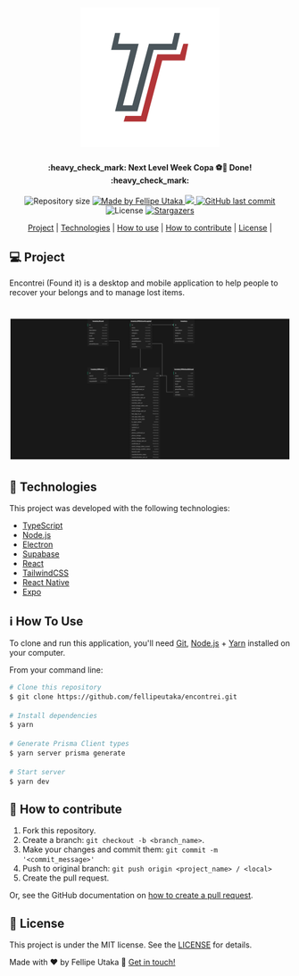 <h1 align="center">
    <img alt="Encontrei logo" title="#Encontrei" src=".github/logo.svg" width="250px" />
</h1>

<h4 align="center"> 
	:heavy_check_mark:  Next Level Week Copa ⚽🚀 Done! :heavy_check_mark:
</h4>
<p align="center">
  <img alt="Repository size" src="https://img.shields.io/github/repo-size/fellipeutaka/encontrei">

<a href="https://www.linkedin.com/in/fellipeutaka/">
    <img alt="Made by Fellipe Utaka" src="https://img.shields.io/badge/made%20by-Fellipe%20Utaka-%2304D361">
  </a>

<a aria-label="Completed" href="https://lp.rocketseat.com.br/nlw">
    <img src="https://img.shields.io/badge/NLW-done-brightgreen?logo=data:image/png;base64,iVBORw0KGgoAAAANSUhEUgAAABAAAAAQCAMAAAAoLQ9TAAAALVBMVEVHcExxWsF0XMJzXMJxWcFsUsD///9jRrzY0u6Xh9Gsn9n39fyMecy0qd2bjNJWBT0WAAAABHRSTlMA2Do606wF2QAAAGlJREFUGJVdj1cWwCAIBLEsRU3uf9xobDH8+GZwUYi8i6ucJwrxKE+7D0G9Q4vlYqtmCSjndr4CgCgzlyFgfKfKCVO0LrPKjmiqMxGXkJwNnXskqWG+1oSM+BSwD8f29YLNjvx/OQrn+g99oQSoNmt3PgAAAABJRU5ErkJggg=="></img>
  </a>

<a href="https://github.com/fellipeutaka/encontrei/commits/master">
    <img alt="GitHub last commit" src="https://img.shields.io/github/last-commit/fellipeutaka/encontrei">
  </a>

<img alt="License" src="https://img.shields.io/badge/license-MIT-brightgreen">
   <a href="https://github.com/fellipeutaka/encontrei/stargazers">
    <img alt="Stargazers" src="https://img.shields.io/github/stars/fellipeutaka/encontrei?style=social">
  </a>
</p>
<p align="center">
  <a href="#-project">Project</a>   |   
  <a href="#rocket-Technologies">Technologies</a>   |   
  <a href="#-how-to-use">How to use</a>   |   
  <a href="#-how-to-contribute">How to contribute</a>   |   
  <a href="#memo-license">License</a>   |   
</p>

## 💻 Project

Encontrei (Found it) is a desktop and mobile application to help people to recover your belongs and to manage lost items.

<h1 align="center">
    <img alt="ERD" title="ERD" src=".github/schema.png" width="500px" />
</h1>

## 🚀 Technologies

This project was developed with the following technologies:

- [TypeScript][ts]
- [Node.js][node]
- [Electron][electron]
- [Supabase][supabase]
- [React][react]
- [TailwindCSS][tailwind]
- [React Native][rn]
- [Expo][expo]

## ℹ️ How To Use

To clone and run this application, you'll need [Git][git], [Node.js][node] + [Yarn][yarn] installed on your computer.

From your command line:

```bash
# Clone this repository
$ git clone https://github.com/fellipeutaka/encontrei.git

# Install dependencies
$ yarn

# Generate Prisma Client types
$ yarn server prisma generate

# Start server
$ yarn dev
```

## 🤔 How to contribute

1. Fork this repository.
2. Create a branch: `git checkout -b <branch_name>`.
3. Make your changes and commit them: `git commit -m '<commit_message>'`
4. Push to original branch: `git push origin <project_name> / <local>`
5. Create the pull request.

Or, see the GitHub documentation on [how to create a pull request](https://help.github.com/en/github/collaborating-with-issues-and-pull-requests/creating-a-pull-request).

## 📝 License

This project is under the MIT license. See the [LICENSE](https://github.com/fellipeutaka/encontrei/blob/master/LICENSE) for details.

Made with ♥ by Fellipe Utaka 👋 [Get in touch!](https://www.linkedin.com/in/fellipeutaka/)

[figma]: https://www.figma.com/file/kwLAEZmyDB2NuvMNi87XGF/Bol%C3%A3o-da-Copa-(Community)
[node]: https://nodejs.org/
[supabase]: https://supabase.com/
[electron]: https://www.electronjs.org/
[ts]: https://www.typescriptlang.org/
[expo]: https://expo.dev/
[react]: https://reactjs.org
[tailwind]: https://tailwindcss.com/
[rn]: https://reactnative.dev/
[yarn]: https://yarnpkg.com/
[git]: https://git-scm.com
